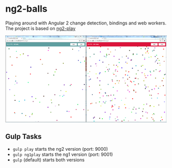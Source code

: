 # ng2-balls

Playing around with Angular 2 change detection, bindings and web workers. The project is based on [ng2-play](https://github.com/pkozlowski-opensource/ng2-play)

![ng2 balls](https://raw.githubusercontent.com/KenavR/ng2-balls/master/ngballs.png?token=AGWMIXiSn9m_xoI8NnQM1I-ztYjogAEZks5VJkEiwA%3D%3D)

## Gulp Tasks

* `gulp play` starts the ng2 version (port: 9000)
* `gulp ng1play` starts the ng1 version (port: 9001)
* `gulp` (default) starts both versions
